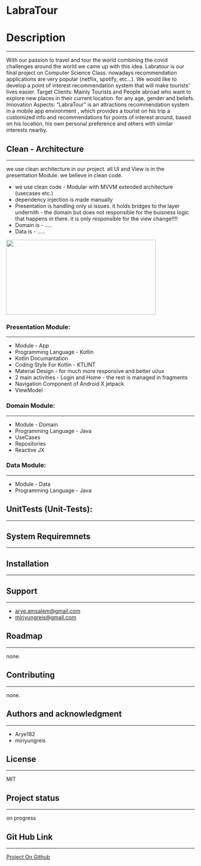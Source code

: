 # LabraTour

# Description
---
With our passion to travel and tour the world combining the covid challenges around the world we came up with this idea.
Labratour is our final project on Computer Science Class. nowadays recommendation applications are very popular (netflix, spotify, etc…).
We would like to develop a point of interest recommendation system that will make tourists' lives easier.
Target Clients: Mainly Tourists and People abroad who want to explore new places in their current location.  for any age, gender and beliefs.
Innovation Aspects: “LabraTour” is  an attractions recommendation system in a mobile app  environment , which provides a tourist on his trip
a  customized info and recommendations for points of interest around,   based on his location, his own personal preference and others  with similar interests nearby.

[comment]: <> (![Alt ScreenShot]&#40;https://github.com/Arye182/LabraTour/blob/master/GitHubPics/app_screen_1.JPG?raw=true "ScreenShot 1"&#41;)

## Clean - Architecture
---
we use clean architecture in our project. all UI and View is in the presentation Module.
we believe in clean code.

- we use clean code - Modular with MVVM extended architecture (usecases etc.)
- dependency injection is made manually
- Presentation is handling only ui issues. it holds bridges to the layer undernith - the domain but does not
  responsible for the buisness logic that happens in there. it is only responsible for the view change!!!!
- Domain is - .....
- Data is - .....



<img src="https://cdn.statically.io/img/miro.medium.com/max/768/1*Xz9N14Fx30za5vggYnkBeA.png" width="400" height="200">

### Presentation Module:
---

- Module - App
- Programming Language - Kotlin
- Kotlin Documantation
- Coding Style For Kotlin - KTLINT
- Material Design - for much more responsive and better ui/ux
- 2 main activities - Login and Home - the rest is managed in fragments
- Navigation Component of Android X jetpack
- ViewModel


### Domain Module:
---

- Module - Domain
- Programming Language - Java
- UseCases
- Repositories
- Reactive JX

### Data Module:
---

- Module - Data
- Programming Language - Java

## UnitTests (Unit-Tests):
---


## System Requiremnets
---


## Installation
---


## Support
---
- arye.amsalem@gmail.com
- miriyungreis@gmail.com

## Roadmap
---
none.

## Contributing
---
none.

## Authors and acknowledgment
---
- Arye182
- miriyungreis

## License
---
MIT

## Project status
---
on progress

## Git Hub Link
---
[Project On Github](https://github.com/Arye182/LabraTour)
